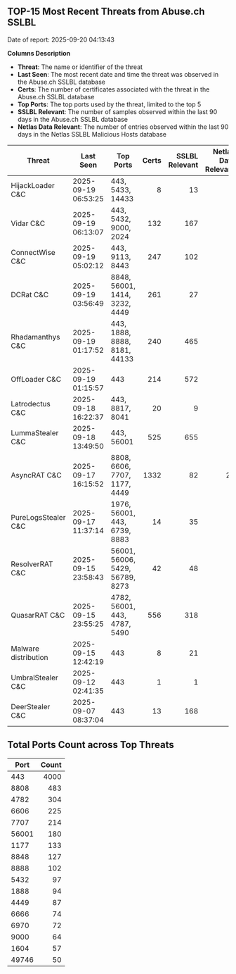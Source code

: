 ## TOP-15 Most Recent Threats from Abuse.ch SSLBL
Date of report: 2025-09-20 04:13:43

**Columns Description**
- **Threat**: The name or identifier of the threat
- **Last Seen**: The most recent date and time the threat was observed in the Abuse.ch SSLBL database
- **Certs**: The number of certificates associated with the threat in the Abuse.ch SSLBL database
- **Top Ports**: The top ports used by the threat, limited to the top 5
- **SSLBL Relevant**: The number of samples observed within the last 90 days in the Abuse.ch SSLBL database
- **Netlas Data Relevant**: The number of entries observed within the last 90 days in the Netlas SSLBL Malicious Hosts database



| Threat                     | Last Seen           | Top Ports          | Certs        | SSLBL Relevant   | Netlas Data Relevant  |
|----------------------------|---------------------|--------------------|-------------:|-----------------:|----------------------:|
| HijackLoader C&C           | 2025-09-19 06:53:25 | 443, 5433, 14433 | 8 | 13 | 0 |
| Vidar C&C                  | 2025-09-19 06:13:07 | 443, 5432, 9000, 2024 | 132 | 167 | 0 |
| ConnectWise C&C            | 2025-09-19 05:02:12 | 443, 9113, 8443 | 247 | 102 | 3 |
| DCRat C&C                  | 2025-09-19 03:56:49 | 8848, 56001, 1414, 3232, 4449 | 261 | 27 | 0 |
| Rhadamanthys C&C           | 2025-09-19 01:17:52 | 443, 1888, 8888, 8181, 44133 | 240 | 465 | 9 |
| OffLoader C&C              | 2025-09-19 01:15:57 | 443 | 214 | 572 | 0 |
| Latrodectus C&C            | 2025-09-18 16:22:37 | 443, 8817, 8041 | 20 | 9 | 0 |
| LummaStealer C&C           | 2025-09-18 13:49:50 | 443, 56001 | 525 | 655 | 4 |
| AsyncRAT C&C               | 2025-09-17 16:15:52 | 8808, 6606, 7707, 1177, 4449 | 1332 | 82 | 25 |
| PureLogsStealer C&C        | 2025-09-17 11:37:14 | 1976, 56001, 443, 6739, 8883 | 14 | 35 | 0 |
| ResolverRAT C&C            | 2025-09-15 23:58:43 | 56001, 56006, 5429, 56789, 8273 | 42 | 48 | 0 |
| QuasarRAT C&C              | 2025-09-15 23:55:25 | 4782, 56001, 443, 4787, 5490 | 556 | 318 | 0 |
| Malware distribution       | 2025-09-15 12:42:19 | 443 | 8 | 21 | 0 |
| UmbralStealer C&C          | 2025-09-12 02:41:35 | 443 | 1 | 1 | 0 |
| DeerStealer C&C            | 2025-09-07 08:37:04 | 443 | 13 | 168 | 0 |

## Total Ports Count across Top Threats
| Port       | Count      |
|------------|-----------:|
| 443 | 4000 |
| 8808 | 483 |
| 4782 | 304 |
| 6606 | 225 |
| 7707 | 214 |
| 56001 | 180 |
| 1177 | 133 |
| 8848 | 127 |
| 8888 | 102 |
| 5432 | 97 |
| 1888 | 94 |
| 4449 | 87 |
| 6666 | 74 |
| 6970 | 72 |
| 9000 | 64 |
| 1604 | 57 |
| 49746 | 50 |